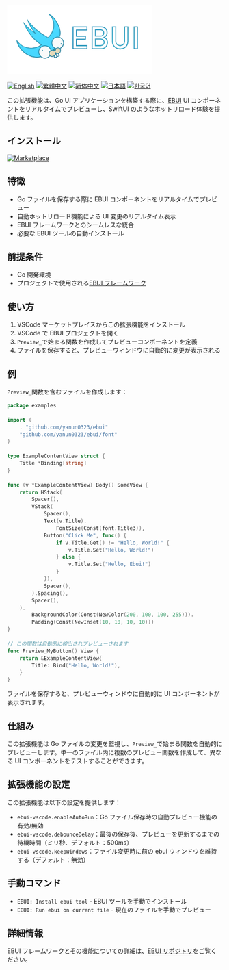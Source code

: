 <a href="."><img height="160" src="./images/cover.png"></a>

[![English](https://img.shields.io/badge/English-Click-yellow)](README.md)
[![繁體中文](https://img.shields.io/badge/繁體中文-點擊查看-orange)](README-tw.md)
[![简体中文](https://img.shields.io/badge/简体中文-点击查看-orange)](README-cn.md)
[![日本語](https://img.shields.io/badge/日本語-クリック-青)](README-ja.md)
[![한국어](https://img.shields.io/badge/한국어-클릭-yellow)](README-ko.md)

この拡張機能は、Go UI アプリケーションを構築する際に、[EBUI](https://github.com/yanun0323/ebui) UI コンポーネントをリアルタイムでプレビューし、SwiftUI のようなホットリロード体験を提供します。

## インストール

[![Marketplace](https://img.shields.io/visual-studio-marketplace/v/Yanun.ebui-vscode?label=VSCode%20Marketplace&logo=visual-studio-code)](https://marketplace.visualstudio.com/items?itemName=Yanun.ebui-vscode)

## 特徴

- Go ファイルを保存する際に EBUI コンポーネントをリアルタイムでプレビュー
- 自動ホットリロード機能による UI 変更のリアルタイム表示
- EBUI フレームワークとのシームレスな統合
- 必要な EBUI ツールの自動インストール

## 前提条件

- Go 開発環境
- プロジェクトで使用される[EBUI フレームワーク](https://github.com/yanun0323/ebui)

## 使い方

1. VSCode マーケットプレイスからこの拡張機能をインストール
2. VSCode で EBUI プロジェクトを開く
3. `Preview_`で始まる関数を作成してプレビューコンポーネントを定義
4. ファイルを保存すると、プレビューウィンドウに自動的に変更が表示される

## 例

`Preview_`関数を含むファイルを作成します：

```go
package examples

import (
	. "github.com/yanun0323/ebui"
	"github.com/yanun0323/ebui/font"
)

type ExampleContentView struct {
	Title *Binding[string]
}

func (v *ExampleContentView) Body() SomeView {
	return HStack(
		Spacer(),
		VStack(
			Spacer(),
			Text(v.Title).
				FontSize(Const(font.Title3)),
			Button("Click Me", func() {
				if v.Title.Get() != "Hello, World!" {
					v.Title.Set("Hello, World!")
				} else {
					v.Title.Set("Hello, Ebui!")
				}
			}),
			Spacer(),
		).Spacing(),
		Spacer(),
	).
		BackgroundColor(Const(NewColor(200, 100, 100, 255))).
		Padding(Const(NewInset(10, 10, 10, 10)))
}

// この関数は自動的に検出されプレビューされます
func Preview_MyButton() View {
	return &ExampleContentView{
		Title: Bind("Hello, World!"),
	}
}
```

ファイルを保存すると、プレビューウィンドウに自動的に UI コンポーネントが表示されます。

## 仕組み

この拡張機能は Go ファイルの変更を監視し、`Preview_`で始まる関数を自動的にプレビューします。単一のファイル内に複数のプレビュー関数を作成して、異なる UI コンポーネントをテストすることができます。

## 拡張機能の設定

この拡張機能は以下の設定を提供します：

- `ebui-vscode.enableAutoRun`：Go ファイル保存時の自動プレビュー機能の有効/無効
- `ebui-vscode.debounceDelay`：最後の保存後、プレビューを更新するまでの待機時間（ミリ秒、デフォルト：500ms）
- `ebui-vscode.keepWindows`：ファイル変更時に前の ebui ウィンドウを維持する（デフォルト：無効）

## 手動コマンド

- `EBUI: Install ebui tool` - EBUI ツールを手動でインストール
- `EBUI: Run ebui on current file` - 現在のファイルを手動でプレビュー

## 詳細情報

EBUI フレームワークとその機能についての詳細は、[EBUI リポジトリ](https://github.com/yanun0323/ebui)をご覧ください。
